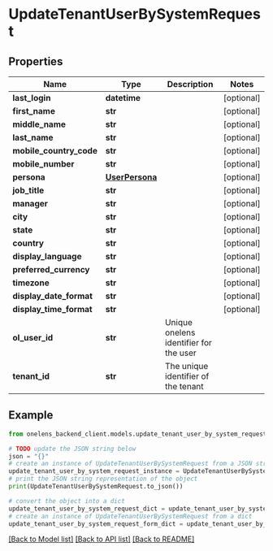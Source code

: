 # UpdateTenantUserBySystemRequest


## Properties

Name | Type | Description | Notes
------------ | ------------- | ------------- | -------------
**last_login** | **datetime** |  | [optional] 
**first_name** | **str** |  | [optional] 
**middle_name** | **str** |  | [optional] 
**last_name** | **str** |  | [optional] 
**mobile_country_code** | **str** |  | [optional] 
**mobile_number** | **str** |  | [optional] 
**persona** | [**UserPersona**](UserPersona.md) |  | [optional] 
**job_title** | **str** |  | [optional] 
**manager** | **str** |  | [optional] 
**city** | **str** |  | [optional] 
**state** | **str** |  | [optional] 
**country** | **str** |  | [optional] 
**display_language** | **str** |  | [optional] 
**preferred_currency** | **str** |  | [optional] 
**timezone** | **str** |  | [optional] 
**display_date_format** | **str** |  | [optional] 
**display_time_format** | **str** |  | [optional] 
**ol_user_id** | **str** | Unique onelens identifier for the user | 
**tenant_id** | **str** | The unique identifier of the tenant | 

## Example

```python
from onelens_backend_client.models.update_tenant_user_by_system_request import UpdateTenantUserBySystemRequest

# TODO update the JSON string below
json = "{}"
# create an instance of UpdateTenantUserBySystemRequest from a JSON string
update_tenant_user_by_system_request_instance = UpdateTenantUserBySystemRequest.from_json(json)
# print the JSON string representation of the object
print(UpdateTenantUserBySystemRequest.to_json())

# convert the object into a dict
update_tenant_user_by_system_request_dict = update_tenant_user_by_system_request_instance.to_dict()
# create an instance of UpdateTenantUserBySystemRequest from a dict
update_tenant_user_by_system_request_form_dict = update_tenant_user_by_system_request.from_dict(update_tenant_user_by_system_request_dict)
```
[[Back to Model list]](../README.md#documentation-for-models) [[Back to API list]](../README.md#documentation-for-api-endpoints) [[Back to README]](../README.md)



